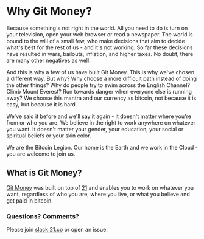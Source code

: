 # Why Git Money?

Because something's not right in the world. All you need to do is turn on your
television, open your web browser or read a newspaper. The world is bound to the
will of a small few, who make decisions that aim to decide what's best for the
rest of us - and it's not working. So far these decisions have resulted in wars,
bailouts, inflation, and higher taxes. No doubt, there are many other negatives as well.

And this is why a few of us have built Git Money. This is why we've
chosen a different way. But why? Why choose a more difficult path instead of
doing the other things? Why do people try to swim across the English Channel?
Climb Mount Everest? Run towards danger when everyone else is running away? We
choose this mantra and our currency as bitcoin, not because it is easy, but
because it is hard.

We've said it before and we'll say it again - it doesn't matter where you're
from or who you are. We believe in the right to work anywhere on whatever you
want. It doesn't matter your gender, your education, your social or spiritual
beliefs or your skin color.

We are the Bitcoin Legion. Our home is the Earth and we work in the Cloud - you
are welcome to join us.

## What is Git Money?

[Git Money](http://gitmoney.online) was built on top of [21](https://21.co/) and
enables you to work on whatever you want, regardless of who you are, where you
live, or what you believe and get paid in bitcoin.

### Questions? Comments?

Please join [slack.21.co](https://slack.21.co/) or open an issue.
